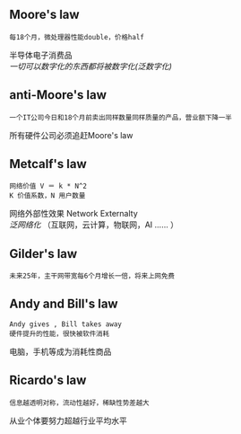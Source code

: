 ## Moore's law
```
每18个月，微处理器性能double，价格half    
```
半导体电子消费品    
*一切可以数字化的东西都将被数字化(泛数字化)*   


## anti-Moore's law
```
一个IT公司今日和18个月前卖出同样数量同样质量的产品，营业额下降一半
```
所有硬件公司必须追赶Moore's law     

## Metcalf's law
```
网络价值 V ＝ k * N^2      
K 价值系数，N 用户数量  

```
网络外部性效果 Network Externalty      
*泛网络化* （互联网，云计算，物联网，AI …… ）

## Gilder's law
```
未来25年，主干网带宽每6个月增长一倍，将来上网免费    
```

## Andy and Bill's law
```
Andy gives , Bill takes away    
硬件提升的性能，很快被软件消耗  
```
电脑，手机等成为消耗性商品


## Ricardo's law
```
信息越透明对称，流动性越好，稀缺性势差越大
```
从业个体要努力超越行业平均水平

